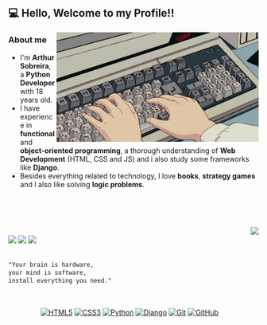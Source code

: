 <h2>💻 Hello, Welcome to my Profile!!</h1>

<img src=pragramming.gif height=220 align=right>

<h3>About me</h3>
<ul>
   <li>I'm <strong>Arthur Sobreira</strong>, a <strong>Python Developer</strong> with 18 years old.</li>
   <li>I have experience in <strong>functional</strong> and <strong>object-oriented programming</strong>, a thorough understanding of <strong>Web Development</strong> (HTML, CSS and JS) and i also study some frameworks like <strong>Django</strong>.</li>
   <li>Besides everything related to technology, I love <strong>books</strong>, <strong>strategy games</strong> and I also like solving <strong>logic problems</strong>.</li>
</ul><br>

##

<br>

<div>
  <a href="https://github.com/ArthurSobreira"><img align="right" height="180" src="https://github-readme-stats.vercel.app/api?username=ArthurSobreira&show_icons=false&theme=apprentice&include_all_commits=false&count_private=false"></a><br>
  <a align="center" href="https://www.linkedin.com/in/arthur-sobreira-96591722b" target="_blank"><img src="https://img.shields.io/badge/-LinkedIn-%230077B5?style=for-the-badge&logo=linkedin&logoColor=white" target="_blank"></a>
  <a align="center" href="mailto:tutusobreirai@gmail.com"><img src="https://img.shields.io/badge/-Gmail-%23333?style=for-the-badge&logo=gmail&logoColor=white" target="_blank"></a>
  <a align="center" href="https://instagram.com/arthursserpa" target="_blank"><img src="https://img.shields.io/badge/-Instagram-%23E4405F?style=for-the-badge&logo=instagram&logoColor=white" target="_blank"></a>
</div>
 
<br> 

```
"Your brain is hardware, 
your mind is software, 
install everything you need."
```
 
##

<div align="center" style="display: inline_block"><br>
  <a href='https://github.com/ArthurSobreira?tab=repositories&q=&type=&language=html&sort='><img align="center" alt="HTML5" height=30
       src="https://img.shields.io/badge/HTML5-E34F26?style=for-the-badge&logo=html5&logoColor=white"></a>
  <a href='https://github.com/ArthurSobreira?tab=repositories&q=CSS&type=&language=&sort='><img align="center" alt="CSS3" height=30
       src="https://img.shields.io/badge/CSS3-1572B6?style=for-the-badge&logo=css3&logoColor=white"></a>
  <a href='https://github.com/ArthurSobreira?tab=repositories&q=Python&type=&language=&sort='><img align="center" alt="Python" height=30 
       src="https://img.shields.io/badge/Python-14354C?style=for-the-badge&logo=python&logoColor=white"></a>
  <a href='https://github.com/ArthurSobreira?tab=repositories&q=Django&type=&language=&sort='><img align="center" alt="Django" height=30 
       src="https://img.shields.io/badge/django-%23092E20.svg?style=for-the-badge&logo=django&logoColor=white"></a>
  <a href='https://github.com/ArthurSobreira'><img align="center" alt="Git" height=30 
       src="https://img.shields.io/badge/GIT-E44C30?style=for-the-badge&logo=git&logoColor=white"></a>
  <a href='https://github.com/ArthurSobreira'><img align="center" alt="GitHub" height=30
       src=https://img.shields.io/badge/GitHub-100000?style=for-the-badge&logo=github&logoColor=whit></a>
</div>
 
